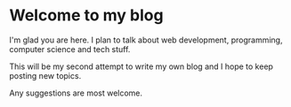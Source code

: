 # Welcome to my blog

I'm glad you are here. I plan to talk about web development, programming, computer science and tech stuff.

This will be my second attempt to write my own blog and I hope to keep posting new topics.

Any suggestions are most welcome.
